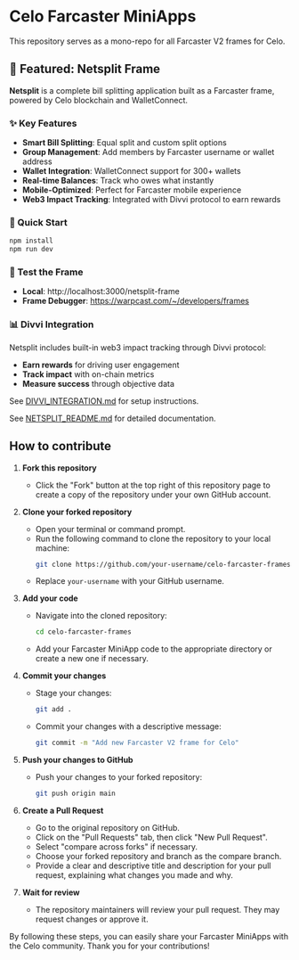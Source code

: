 # Celo Farcaster MiniApps

This repository serves as a mono-repo for all Farcaster V2 frames for Celo.

## 🎯 Featured: Netsplit Frame

**Netsplit** is a complete bill splitting application built as a Farcaster frame, powered by Celo blockchain and WalletConnect.

### ✨ Key Features
- **Smart Bill Splitting**: Equal split and custom split options
- **Group Management**: Add members by Farcaster username or wallet address
- **Wallet Integration**: WalletConnect support for 300+ wallets
- **Real-time Balances**: Track who owes what instantly
- **Mobile-Optimized**: Perfect for Farcaster mobile experience
- **Web3 Impact Tracking**: Integrated with Divvi protocol to earn rewards

### 🚀 Quick Start
```bash
npm install
npm run dev
```

### 📱 Test the Frame
- **Local**: http://localhost:3000/netsplit-frame
- **Frame Debugger**: https://warpcast.com/~/developers/frames

### 📊 Divvi Integration
Netsplit includes built-in web3 impact tracking through Divvi protocol:
- **Earn rewards** for driving user engagement
- **Track impact** with on-chain metrics
- **Measure success** through objective data

See [DIVVI_INTEGRATION.md](./DIVVI_INTEGRATION.md) for setup instructions.

See [NETSPLIT_README.md](./NETSPLIT_README.md) for detailed documentation.

## How to contribute

1. **Fork this repository**
   - Click the "Fork" button at the top right of this repository page to create a copy of the repository under your own GitHub account.

2. **Clone your forked repository**
   - Open your terminal or command prompt.
   - Run the following command to clone the repository to your local machine:
     ```bash
     git clone https://github.com/your-username/celo-farcaster-frames.git
     ```
   - Replace `your-username` with your GitHub username.

3. **Add your code**
   - Navigate into the cloned repository:
     ```bash
     cd celo-farcaster-frames
     ```
   - Add your Farcaster MiniApp code to the appropriate directory or create a new one if necessary.

4. **Commit your changes**
   - Stage your changes:
     ```bash
     git add .
     ```
   - Commit your changes with a descriptive message:
     ```bash
     git commit -m "Add new Farcaster V2 frame for Celo"
     ```

5. **Push your changes to GitHub**
   - Push your changes to your forked repository:
     ```bash
     git push origin main
     ```

6. **Create a Pull Request**
   - Go to the original repository on GitHub.
   - Click on the "Pull Requests" tab, then click "New Pull Request".
   - Select "compare across forks" if necessary.
   - Choose your forked repository and branch as the compare branch.
   - Provide a clear and descriptive title and description for your pull request, explaining what changes you made and why.

7. **Wait for review**
   - The repository maintainers will review your pull request. They may request changes or approve it.

By following these steps, you can easily share your Farcaster MiniApps with the Celo community. Thank you for your contributions!